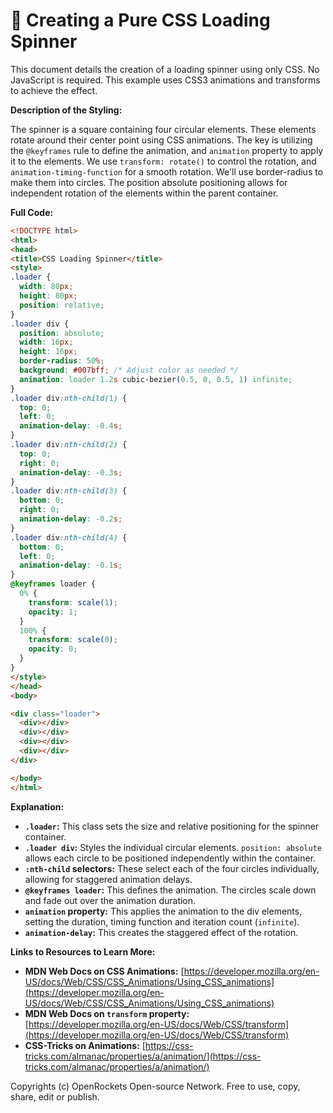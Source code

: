 # 🐞 Creating a Pure CSS Loading Spinner


This document details the creation of a loading spinner using only CSS.  No JavaScript is required.  This example uses CSS3 animations and transforms to achieve the effect.

**Description of the Styling:**

The spinner is a square containing four circular elements. These elements rotate around their center point using CSS animations.  The key is utilizing the `@keyframes` rule to define the animation, and `animation` property to apply it to the elements.  We use `transform: rotate()` to control the rotation, and `animation-timing-function` for a smooth rotation.  We'll use border-radius to make them into circles.  The position absolute positioning allows for independent rotation of the elements within the parent container.

**Full Code:**

```html
<!DOCTYPE html>
<html>
<head>
<title>CSS Loading Spinner</title>
<style>
.loader {
  width: 80px;
  height: 80px;
  position: relative;
}
.loader div {
  position: absolute;
  width: 16px;
  height: 16px;
  border-radius: 50%;
  background: #007bff; /* Adjust color as needed */
  animation: loader 1.2s cubic-bezier(0.5, 0, 0.5, 1) infinite;
}
.loader div:nth-child(1) {
  top: 0;
  left: 0;
  animation-delay: -0.4s;
}
.loader div:nth-child(2) {
  top: 0;
  right: 0;
  animation-delay: -0.3s;
}
.loader div:nth-child(3) {
  bottom: 0;
  right: 0;
  animation-delay: -0.2s;
}
.loader div:nth-child(4) {
  bottom: 0;
  left: 0;
  animation-delay: -0.1s;
}
@keyframes loader {
  0% {
    transform: scale(1);
    opacity: 1;
  }
  100% {
    transform: scale(0);
    opacity: 0;
  }
}
</style>
</head>
<body>

<div class="loader">
  <div></div>
  <div></div>
  <div></div>
  <div></div>
</div>

</body>
</html>
```

**Explanation:**

* **`.loader`:** This class sets the size and relative positioning for the spinner container.
* **`.loader div`:** Styles the individual circular elements.  `position: absolute` allows each circle to be positioned independently within the container.
* **`:nth-child` selectors:**  These select each of the four circles individually, allowing for staggered animation delays.
* **`@keyframes loader`:** This defines the animation. The circles scale down and fade out over the animation duration.
* **`animation` property:** This applies the animation to the div elements, setting the duration, timing function and iteration count (`infinite`).
* **`animation-delay`:** This creates the staggered effect of the rotation.

**Links to Resources to Learn More:**

* **MDN Web Docs on CSS Animations:** [https://developer.mozilla.org/en-US/docs/Web/CSS/CSS_Animations/Using_CSS_animations](https://developer.mozilla.org/en-US/docs/Web/CSS/CSS_Animations/Using_CSS_animations)
* **MDN Web Docs on `transform` property:** [https://developer.mozilla.org/en-US/docs/Web/CSS/transform](https://developer.mozilla.org/en-US/docs/Web/CSS/transform)
* **CSS-Tricks on Animations:** [https://css-tricks.com/almanac/properties/a/animation/](https://css-tricks.com/almanac/properties/a/animation/)


Copyrights (c) OpenRockets Open-source Network. Free to use, copy, share, edit or publish.

